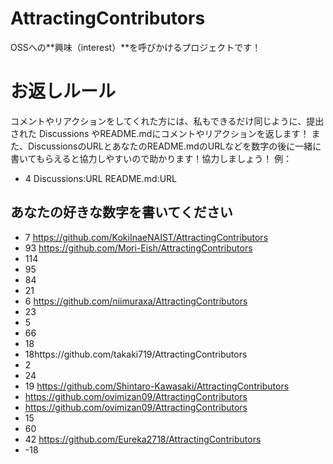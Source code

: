 # AttractingContributors
OSSへの**興味（interest）**を呼びかけるプロジェクトです！

# お返しルール
コメントやリアクションをしてくれた方には、私もできるだけ同じように、提出された Discussions やREADME.mdにコメントやリアクションを返します！
また、DiscussionsのURLとあなたのREADME.mdのURLなどを数字の後に一緒に書いてもらえると協力しやすいので助かります！協力しましょう！
例：
- 4 Discussions:URL README.md:URL
## あなたの好きな数字を書いてください
- 7 https://github.com/KokiInaeNAIST/AttractingContributors
- 93 https://github.com/Mori-Eish/AttractingContributors
- 114
- 95
- 84
- 21
- 6 https://github.com/niimuraxa/AttractingContributors
- 23
- 5
- 66
- 18
- 18https://github.com/takaki719/AttractingContributors
- 2
- 24
- 19 https://github.com/Shintaro-Kawasaki/AttractingContributors
- https://github.com/ovimizan09/AttractingContributors
-  https://github.com/ovimizan09/AttractingContributors
- 15
- 60 
- 42 https://github.com/Eureka2718/AttractingContributors
- -18
